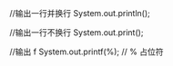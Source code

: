 //输出一行并换行
System.out.println();

//输出一行不换行
System.out.print();

//输出 f
System.out.printf(%);
// % 占位符